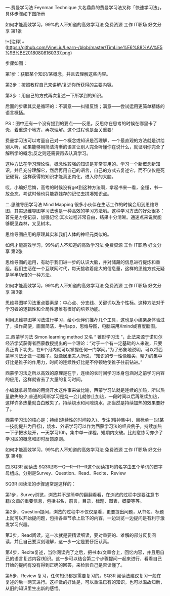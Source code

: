 一.费曼学习法 Feynman Technique
大名鼎鼎的费曼学习法又称「快速学习法」，具体步骤如下图所示

如何才能高效学习，99%的人不知道的高效学习法 免费资源 工作 IT职场 好文分享 第1张

!+[注释]+(https://github.com/VineLiu/Learn-/blob/master/TimLine%E6%88%AA%E5%9B%BE20180808160337.png)

步骤如图：


第1步：获取某个知识/某概念，并且去理解这些内容。

第2步：按照教程自己来讲解/复述你所获得的主要内容。

第3步：用自己的方式再次复述一下所学到的知识。

后面的步骤其实是循环的：不满意——纠错反馈；满意——尝试运用更简单精炼的语言概括。

PS：图中还有一个没有提到的要点——反思。反思你在思考的时候在哪里卡了壳，着重这个地方，再次理解。这个过程也是至关重要!

费曼学习法可以考量自己对一个概念或知识是否理解，一个最直观的方法就是讲给别人听，如果能够用简洁清晰的语言让别人完全听懂你在说什么，就证明你完全了解所学的概念;反之则还需要再去认真学习。

这种方法在学习理论性，概念性较强的知识是非常实用的。学习一个新概念新知识，并且充分理解它，然后再用自己的语言，自己的方式去复述它，而不仅仅是死记硬背。这样获得的知识才能真正内化，进入你的大脑。

哎，小编好后悔，高考的时候没有get到这种方法啊，拿起书来一看，全懂，书一放全忘，考试时候也只能靠残存的记忆去拼凑知识点。

二.思维导图学习法 Mind Mapping
很多小伙伴在生活工作的时候会用到思维导图，其实思维导图学习法也是一种高效的学习方法哟。这种学习方法的好处很多：首先是方便记录，加强记忆;其次过程非常自由，结果十分清晰。通速点来说就能够既见森林，又见树木。

思维导图应用的原理其实和我们人体的神经元类似的。

如何才能高效学习，99%的人不知道的高效学习法 免费资源 工作 IT职场 好文分享 第2张

思维导图的运用，有助于我们进一步的认识大脑，并对储藏的信息进行提炼和重组。我们生活在一个互联网时代，每天接收着庞大的信息量，这样的思维方式无疑是学半功倍的一种方法。

如何才能高效学习，99%的人不知道的高效学习法 免费资源 工作 IT职场 好文分享 第3张

思维导图学习法重点要素是：中心点、分支线、关键词以及个性标。这种方法对于学习者的逻辑性和全局性思维有很好的培养功能。

利用思维导图学习法进行学习，给小伙伴们推荐几个工具，这也是小编亲身体验过了，操作简便，画面简洁，手机app，思维导图，电脑端用Xmind或百度脑图。

三.西蒙学习法 Simon learning method
又名 “ 锥形学习法 ”，此法来源于诺贝尔经济学奖获得者西蒙教授提出的一个理论：“对于一个有一定基础的人来说，只要真正肯下功夫，在6个月内就可以掌握任何一门学问。”为了形象地说明，可以将西蒙学习法比做一把锥子。就像居里夫人所说，“知识的专一性像锥尖，精力的集中好比是锥子的作用力，时间的连续性好比是不停顿地使锥子往前钻进。”

西蒙学习法之所以高效的原理是在于，连续的长时间学习本身包涵对之前学习内容的应用，这样就省去了大量的复习时间。

小编就拿最简单的用烧开水这件事来做比喻，西蒙学习法就是连续的加热，所以热量散失的少;普通的间断学习是烧一会儿就停止加热，一段时间以后再继续加热，这样许多热量就白白散失了。持续烧水和间隙烧水，那当然是持续加热的效果要好了。

西蒙学习法的核心是：持续(连续性的时间投入)、专注(精神集中)、目标单一(以某一技能提升为目标)，烧水、外语学习可以作为西蒙学习法的经典例子，持续加热一下子把水烧开，一天学习10h，集中单一课程，短期内突破。比刻意练习亦少了学习区的概念和即时反馈原则。

如何才能高效学习，99%的人不知道的高效学习法 免费资源 工作 IT职场 好文分享 第4张

四.SQ3R 阅读法
SQ3R即S—Q—R—R—R这个阅读技巧的名字由五个单词的首字母组成，分别是Survey、Question、Read、Recite、Review

SQ3R 阅读法的步骤通常是这样的：

第1步，Survey浏览，浏览并不是简单的翻翻看看，在浏览的过程中是要注意书籍/文章的重要信息，包括书名，前言，目录，标题、图表，概要等等。

第2步，Question提问，浏览的过程中不仅仅是看，更要提出问题，从书名、标题上就可以开始提问题，包括各章节承上启下的内容，一边浏览一边提问是有利于激发学习兴趣。

第3步，Read阅读，这一次就是要精读细读，要对重要的、难解的部分反复阅读，并且自己要深刻理解，这一步一定是要仔细认真。

第4步，Recite复述，当你阅读完了之后，把书本/文章合上，回忆内容，并且用自己的语言复述内容/知识。这一步可以结合第二个步骤提问一起来进行，看看自己开始的提问有没有得到正确的回答，来检验自己是否读懂了。

第5步，Review 复习，任何知识都是需要复习的。SQ3R 阅读法建议复习一般在复述的后一两天进行。这样做的好处是，可以重温已有的知识，也可以温故知新，从旧的知识里生出新的感悟。
